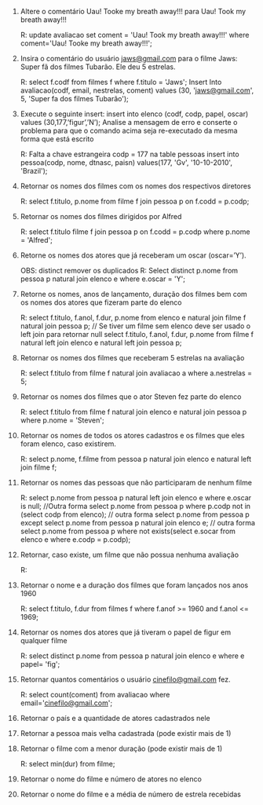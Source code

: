 1. Altere o comentário Uau! Tooke my breath away!!! para Uau! Took my breath away!!!

    R: update avaliacao set coment = 'Uau! Took my breath away!!!' where coment='Uau! Tooke my breath away!!!'; 

2. Insira o comentário do usuário jaws@gmail.com para o filme Jaws: Super fã dos filmes Tubarão.
Ele deu 5 estrelas.

    R: select f.codf from filmes f where f.titulo = 'Jaws';
      Insert Into avaliacao(codf, email, nestrelas, coment) values (30, 'jaws@gmail.com', 5, 'Super fa dos filmes Tubarão');

3. Execute o seguinte insert:
insert into elenco (codf, codp, papel, oscar) values (30,177,’figur’,’N’);
Analise a mensagem de erro e conserte o problema para que o comando acima seja re-executado da
mesma forma que está escrito

    R: Falta a chave estrangeira codp = 177 na table pessoas
        insert into pessoa(codp, nome, dtnasc, paisn) values(177, 'Gv', '10-10-2010', 'Brazil'); 

4. Retornar os nomes dos filmes com os nomes dos respectivos diretores

    R: select f.titulo, p.nome from filme f join pessoa p on f.codd = p.codp;

5. Retornar os nomes dos filmes dirigidos por Alfred
    
    R: select f.titulo filme f join pessoa p on f.codd = p.codp where p.nome = 'Alfred';
  
6. Retorne os nomes dos atores que já receberam um oscar (oscar=’Y’).
    
    OBS: distinct remover os duplicados 
    R: Select distinct p.nome from pessoa p natural join elenco e where e.oscar = 'Y';

7. Retorne os nomes, anos de lançamento, duração dos filmes bem com os nomes dos atores que
fizeram parte do elenco

    R: select f.titulo, f.anol, f.dur, p.nome from elenco e natural join filme f natural join pessoa p;
    // Se tiver um filme sem elenco deve ser usado o left join para retornar null
    select f.titulo, f.anol, f.dur, p.nome from filme f natural  left join elenco e natural left join  pessoa p; 
    
    
8. Retornar os nomes dos filmes que receberam 5 estrelas na avaliação
  
    R: select f.titulo from filme f natural join avaliacao a where a.nestrelas = 5;

9. Retornar os nomes dos filmes que o ator Steven fez parte do elenco

    R: select f.titulo from filme f natural join elenco e natural join pessoa p where p.nome = 'Steven';
    
    
10. Retornar os nomes de todos os atores cadastros e os filmes que eles foram elenco, caso
existirem.
  
    R: select p.nome, f.filme from pessoa p natural join elenco e natural left join filme f;
    
11. Retornar os nomes das pessoas que não participaram de nenhum filme

    R: select p.nome from pessoa p natural left join elenco e where e.oscar is null;
    //Outra forma 
      select p.nome from pessoa p where p.codp not in (select codp from elenco);
    // outra forma
       select p.nome from pessoa p except select p.nome from pessoa p natural join elenco e;
    // outra forma
        select p.nome from pessoa p where not exists(select e.socar from elenco e where e.codp = p.codp);
     
12. Retornar, caso existe, um filme que não possua nenhuma avaliação

    R: 

13. Retornar o nome e a duração dos filmes que foram lançados nos anos 1960
    
    R: select f.titulo, f.dur from filmes f where f.anof >= 1960 and f.anol <= 1969; 

14. Retornar os nomes dos atores que já tiveram o papel de figur em qualquer filme

    R: select distinct p.nome from pessoa p natural join elenco e where e papel= 'fig';

15. Retornar quantos comentários o usuário cinefilo@gmail.com fez.
    
    R: select count(coment) from avaliacao where email='cinefilo@gmail.com';
    
16. Retornar o país e a quantidade de atores cadastrados nele
17. Retornar a pessoa mais velha cadastrada (pode existir mais de 1)
18. Retornar o filme com a menor duração (pode existir mais de 1)

    R: select min(dur) from filme;

19. Retornar o nome do filme e número de atores no elenco
20. Retornar o nome do filme e a média de número de estrela recebidas
